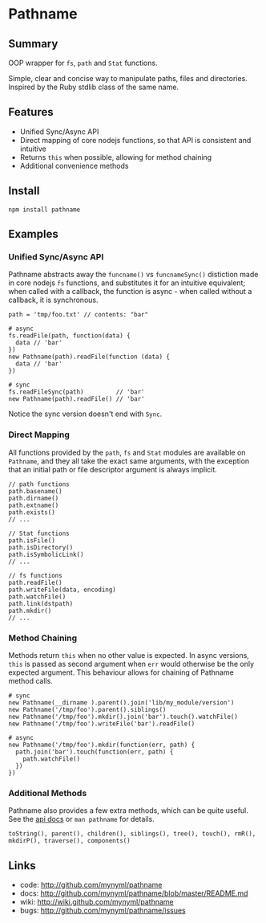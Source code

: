 Pathname
========

Summary
-------
OOP wrapper for `fs`, `path` and `Stat` functions.

Simple, clear and concise way to manipulate paths, files and directories.
Inspired by the Ruby stdlib class of the same name.


Features
--------
* Unified Sync/Async API
* Direct mapping of core nodejs functions, so that API is consistent and intuitive
* Returns `this` when possible, allowing for method chaining
* Additional convenience methods


Install
-------

    npm install pathname


Examples
--------

### Unified Sync/Async API

Pathname abstracts away the `funcname()` vs `funcnameSync()` distiction made in
core nodejs `fs` functions, and substitutes it for an intuitive equivalent;
when called with a callback, the function is async - when called without a
callback, it is synchronous.

    path = 'tmp/foo.txt' // contents: "bar"

    # async
    fs.readFile(path, function(data) {
      data // 'bar'
    })
    new Pathname(path).readFile(function (data) {
      data // 'bar'
    })

    # sync
    fs.readFileSync(path)         // 'bar'
    new Pathname(path).readFile() // 'bar'

Notice the sync version doesn't end with `Sync`.


### Direct Mapping

All functions provided by the `path`, `fs` and `Stat` modules are available on
`Pathname`, and they all take the exact same arguments, with the exception that
an initial path or file descriptor argument is always implicit.

    // path functions
    path.basename()
    path.dirname()
    path.extname()
    path.exists()
    // ...

    // Stat functions
    path.isFile()
    path.isDirectory()
    path.isSymbolicLink()
    // ...

    // fs functions
    path.readFile()
    path.writeFile(data, encoding)
    path.watchFile()
    path.link(dstpath)
    path.mkdir()
    // ...
    

### Method Chaining

Methods return `this` when no other value is expected. In async versions,
`this` is passed as second argument when `err` would otherwise be the only
expected argument. This behaviour allows for chaining of Pathname method calls.

    # sync
    new Pathname(__dirname ).parent().join('lib/my_module/version')
    new Pathname('/tmp/foo').parent().siblings()
    new Pathname('/tmp/foo').mkdir().join('bar').touch().watchFile()
    new Pathname('/tmp/foo').writeFile('bar').readFile()

    # async
    new Pathname('/tmp/foo').mkdir(function(err, path) {
      path.join('bar').touch(function(err, path) {
        path.watchFile()
      })
    })


### Additional Methods

Pathname also provides a few extra methods, which can be quite useful. See the
[api docs][1] or `man pathname` for details.

    toString(), parent(), children(), siblings(), tree(), touch(), rmR(),
    mkdirP(), traverse(), components()


Links
-----
* code:  <http://github.com/mynyml/pathname>
* docs:  <http://github.com/mynyml/pathname/blob/master/README.md>
* wiki:  <http://wiki.github.com/mynyml/pathname>
* bugs:  <http://github.com/mynyml/pathname/issues>




[1]:  https://github.com/mynyml/pathname/blob/master/doc/pathname.md

